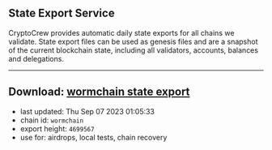 ## State Export Service
CryptoCrew provides automatic daily state exports for all chains we validate. State export files can be used as genesis files and are a snapshot of the current blockchain state, including all validators, accounts, balances and delegations.

---
**Download: [wormchain state export](https://dl.ccvalidators.com/SERVICE/wormchain/wormchain_export_4699567.json)**
---

- last updated: Thu Sep 07 2023 01:05:33
- chain id: `wormchain`
- export height: `4699567`
- use for: airdrops, local tests, chain recovery

